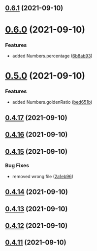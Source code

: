 ## [0.6.1](https://github.com/GiovanniCardamone/polyfull/compare/v0.6.0...v0.6.1) (2021-09-10)



# [0.6.0](https://github.com/GiovanniCardamone/polyfull/compare/v0.5.0...v0.6.0) (2021-09-10)


### Features

* added Numbers.percentage ([6b8ab93](https://github.com/GiovanniCardamone/polyfull/commit/6b8ab93050183c142087f7fe27e95c217dcabc75))



# [0.5.0](https://github.com/GiovanniCardamone/polyfull/compare/v0.4.17...v0.5.0) (2021-09-10)


### Features

* added Numbers.goldenRatio ([bed651b](https://github.com/GiovanniCardamone/polyfull/commit/bed651b2fe6263ca30c189b3caca0f4308cb5ba2))



## [0.4.17](https://github.com/GiovanniCardamone/polyfull/compare/v0.4.16...v0.4.17) (2021-09-10)



## [0.4.16](https://github.com/GiovanniCardamone/polyfull/compare/v0.4.15...v0.4.16) (2021-09-10)



## [0.4.15](https://github.com/GiovanniCardamone/polyfull/compare/v0.4.14...v0.4.15) (2021-09-10)


### Bug Fixes

* removed wrong file ([2a1eb96](https://github.com/GiovanniCardamone/polyfull/commit/2a1eb96a4663dd52ccd9fc28ff1a954ef5e7da22))



## [0.4.14](https://github.com/GiovanniCardamone/polyfull/compare/v0.4.13...v0.4.14) (2021-09-10)



## [0.4.13](https://github.com/GiovanniCardamone/polyfull/compare/v0.4.12...v0.4.13) (2021-09-10)



## [0.4.12](https://github.com/GiovanniCardamone/polyfull/compare/v0.4.11...v0.4.12) (2021-09-10)



## [0.4.11](https://github.com/GiovanniCardamone/polyfull/compare/v0.4.10...v0.4.11) (2021-09-10)



